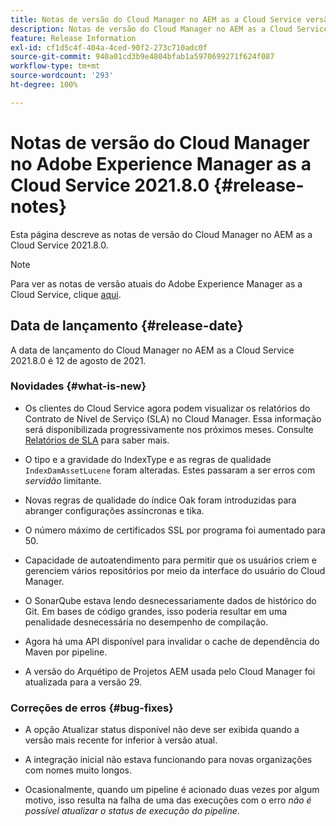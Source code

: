 ```yaml
---
title: Notas de versão do Cloud Manager no AEM as a Cloud Service versão 2021.8.0
description: Notas de versão do Cloud Manager no AEM as a Cloud Service versão 2021.8.0
feature: Release Information
exl-id: cf1d5c4f-404a-4ced-90f2-273c710adc0f
source-git-commit: 940a01cd3b9e4804bfab1a5970699271f624f087
workflow-type: tm+mt
source-wordcount: '293'
ht-degree: 100%

---
```


# Notas de versão do Cloud Manager no Adobe Experience Manager as a Cloud Service 2021.8.0 {#release-notes}

Esta página descreve as notas de versão do Cloud Manager no AEM as a Cloud Service 2021.8.0.

>[!NOTE]
>Para ver as notas de versão atuais do Adobe Experience Manager as a Cloud Service, clique [aqui](https://experienceleague.adobe.com/docs/experience-manager-cloud-service/release-notes/release-notes/release-notes-current.html?lang=pt-BR).

## Data de lançamento {#release-date}

A data de lançamento do Cloud Manager no AEM as a Cloud Service 2021.8.0 é 12 de agosto de 2021.

### Novidades {#what-is-new}

* Os clientes do Cloud Service agora podem visualizar os relatórios do Contrato de Nível de Serviço (SLA) no Cloud Manager. Essa informação será disponibilizada progressivamente nos próximos meses.
Consulte [Relatórios de SLA](https://experienceleague.adobe.com/docs/experience-manager-cloud-service/implementing/using-cloud-manager/sla-reporting.html?lang=pt-BR) para saber mais.

* O tipo e a gravidade do IndexType e as regras de qualidade `IndexDamAssetLucene` foram alteradas. Estes passaram a ser erros com *servidão* limitante.

* Novas regras de qualidade do índice Oak foram introduzidas para abranger configurações assíncronas e tika.

* O número máximo de certificados SSL por programa foi aumentado para 50.

* Capacidade de autoatendimento para permitir que os usuários criem e gerenciem vários repositórios por meio da interface do usuário do Cloud Manager.

* O SonarQube estava lendo desnecessariamente dados de histórico do Git. Em bases de código grandes, isso poderia resultar em uma penalidade desnecessária no desempenho de compilação.

* Agora há uma API disponível para invalidar o cache de dependência do Maven por pipeline.

* A versão do Arquétipo de Projetos AEM usada pelo Cloud Manager foi atualizada para a versão 29.

### Correções de erros {#bug-fixes}

* A opção Atualizar status disponível não deve ser exibida quando a versão mais recente for inferior à versão atual.

* A integração inicial não estava funcionando para novas organizações com nomes muito longos.

* Ocasionalmente, quando um pipeline é acionado duas vezes por algum motivo, isso resulta na falha de uma das execuções com o erro *não é possível atualizar o status de execução do pipeline*.

